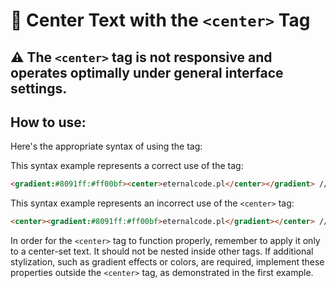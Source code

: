# 📖 Center Text with the `<center>` Tag

## ⚠ The `<center>` tag is not responsive and operates optimally under general interface settings.

## How to use:
Here's the appropriate syntax of using the tag:

This syntax example represents a correct use of the tag:
```html
<gradient:#8091ff:#ff00bf><center>eternalcode.pl</center></gradient> // correct ✅
```

This syntax example represents an incorrect use of the `<center>` tag:
```html
<center><gradient:#8091ff:#ff00bf>eternalcode.pl</gradient></center> // incorrect ❌
```

In order for the `<center>` tag to function properly, remember to apply it only to a center-set text. It should not be
nested inside other tags. If additional stylization, such as gradient effects or colors, are required, implement these
properties outside the `<center>` tag, as demonstrated in the first example.

